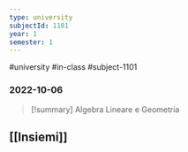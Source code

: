 ```yaml
---
type: university
subjectId: 1101
year: 1
semester: 1
---
```

#university #in-class #subject-1101
### 2022-10-06
> [!summary] Algebra Lineare e Geometria

## [[Insiemi]]
